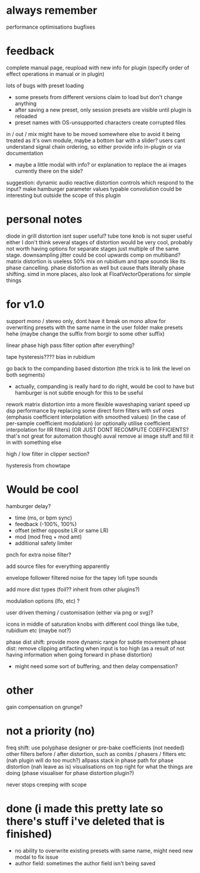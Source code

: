 # always remember

performance optimisations
bugfixes

# feedback 

complete manual page, reupload with new info for plugin (specify order of effect operations in manual or in plugin)

lots of bugs with preset loading
- some presets from different versions claim to load but don't change anything
- after saving a new preset, only session presets are visible until plugin is reloaded
- preset names with OS-unsupported characters create corrupted files

in / out / mix might have to be moved somewhere else to avoid it being treated as it's own module, maybe a bottom bar with a slider?
users cant understand signal chain ordering, so either provide info in-plugin or via documentation
- maybe a little modal with info? or explanation to replace the ai images currently there on the side?

suggestion: dynamic audio reactive distortion controls which respond to the input?
make hamburger parameter values typable
convolution could be interesting but outside the scope of this plugin

# personal notes

diode in grill distortion isnt super useful?
tube tone knob is not super useful either I don't think
several stages of distortion would be very cool, probably not worth having options for separate stages just multiple of the same stage.
downsampling jitter could be cool
upwards comp on multiband?
matrix distortion is useless
50% mix on rubidium and tape sounds like its phase cancelling. phase distortion as well but cause thats literally phase shifting.
simd in more places, also look at FloatVectorOperations for simple things

# for v1.0

support mono / stereo only, dont have it break on mono
allow for overwriting presets with the same name in the user folder
make presets hehe (maybe change the suffix from borgir to some other suffix)

linear phase high pass filter option after everything?

tape hysteresis???? 
bias in rubidium

go back to the companding based distortion (the trick is to link the level on both segments)
- actually, companding is really hard to do right, would be cool to have but hamburger is not subtle enough for this to be useful

rework matrix distortion into a more flexible waveshaping variant
speed up dsp performance by replacing some direct form filters with svf ones (emphasis coefficient interpolation with smoothed values) (in the case of per-sample coefficient modulation) (or optionally utilise coefficient interpolation for IIR filters) (OR JUST DONT RECOMPUTE COEFFICIENTS? that's not great for automation though)
auval
remove ai image stuff and fill it in with something else

high / low filter in clipper section?

hysteresis from chowtape



# Would be cool

hamburger delay?
- time (ms, or bpm sync)
- feedback (-100%, 100%)
- offset (either opposite LR or same LR)
- mod (mod freq + mod amt)
- additional safety limiter

pnch for extra noise filter?

add source files for everything apparently

envelope follower filtered noise for the tapey lofi type sounds

add more dist types (foil?? inherit from other plugins?)

modulation options (lfo, etc) ?

user driven theming / customisation (either via png or svg)?

icons in middle of saturation knobs with different cool things like tube, rubidium etc (maybe not?)

phase dist shift: provide more dynamic range for subtle movement
phase dist: remove clipping artifacting when input is too high (as a result of not having information when going forward in phase distortion)
- might need some sort of buffering, and then delay compensation?

# other
gain compensation on grunge?

# not a priority (no)

freq shift: use polyphase designer or pre-bake coefficients (not needed)
other filters before / after distortion, such as combs / phasers / filters etc  (nah plugin will do too much?)
allpass stack in phase path for phase distortion (nah leave as is)
visualisations on top right for what the things are doing (phase visualiser for phase distortion plugin?)







never stops creeping with scope


# done (i made this pretty late so there's stuff i've deleted that is finished)

- no ability to overwrite existing presets with same name, might need new modal to fix issue
- author field: sometimes the author field isn't being saved